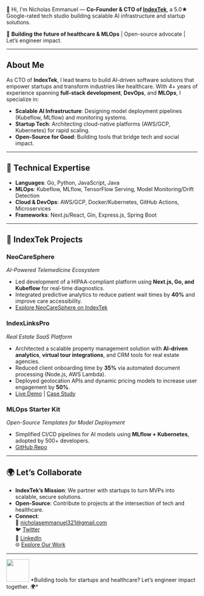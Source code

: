 👋 Hi, I'm Nicholas Emmanuel — **Co-Founder & CTO of [IndexTek](https://indextek.co)**, a 5.0★ Google-rated tech studio building scalable AI infrastructure and startup solutions.  

🚀 **Building the future of healthcare & MLOps** | Open-source advocate | Let’s engineer impact.  

---

## **About Me**  
As CTO of **IndexTek**, I lead teams to build AI-driven software solutions that empower startups and transform industries like healthcare. With 4+ years of experience spanning **full-stack development**, **DevOps**, and **MLOps**, I specialize in:  
- **Scalable AI Infrastructure**: Designing model deployment pipelines (Kubeflow, MLflow) and monitoring systems.  
- **Startup Tech**: Architecting cloud-native platforms (AWS/GCP, Kubernetes) for rapid scaling.  
- **Open-Source for Good**: Building tools that bridge tech and social impact.  

---

## **🔧 Technical Expertise**  
- **Languages**: Go, Python, JavaScript, Java  
- **MLOps**: Kubeflow, MLflow, TensorFlow Serving, Model Monitoring/Drift Detection  
- **Cloud & DevOps**: AWS/GCP, Docker/Kubernetes, GitHub Actions, Microservices  
- **Frameworks**: Next.js/React, Gin, Express.js, Spring Boot  

---

## **🚀 IndexTek Projects**  
### **NeoCareSphere**  
*AI-Powered Telemedicine Ecosystem*  
- Led development of a HIPAA-compliant platform using **Next.js, Go, and Kubeflow** for real-time diagnostics.  
- Integrated predictive analytics to reduce patient wait times by **40%** and improve care accessibility.  
- [Explore NeoCareSphere on IndexTek](https://indextek.co/projects/neocaresphere)  

### **IndexLinksPro**  
*Real Estate SaaS Platform*  
- Architected a scalable property management solution with **AI-driven analytics**, **virtual tour integrations**, and CRM tools for real estate agencies.  
- Reduced client onboarding time by **35%** via automated document processing (Node.js, AWS Lambda).  
- Deployed geolocation APIs and dynamic pricing models to increase user engagement by **50%**.  
- [Live Demo](https://indexlinkspro.com) | [Case Study](https://indextek.co/projects/indexlinkspro)  

### **MLOps Starter Kit**  
*Open-Source Templates for Model Deployment*  
- Simplified CI/CD pipelines for AI models using **MLflow + Kubernetes**, adopted by 500+ developers.  
- [GitHub Repo](https://github.com/nickemma/mlops-starter)  
---

## **🌍 Let’s Collaborate**  
- **IndexTek’s Mission**: We partner with startups to turn MVPs into scalable, secure solutions.  
- **Open-Source**: Contribute to projects at the intersection of tech and healthcare.  
- **Connect**:  
  📧 [nicholasemmanuel321@gmail.com](mailto:nicholasemmanuel321@gmail.com)  
  🐦 [Twitter](https://twitter.com/techieEmma)  
  🔗 [LinkedIn](https://linkedin.com/in/techieemma)  
  🌐 [Explore Our Work](https://indextek.co)  

---

<img src="https://media.giphy.com/media/LnQjpWaON8nhr21vNW/giphy.gif" width="60">  
*Building tools for startups and healthcare? Let’s engineer impact together. 🌍*  
